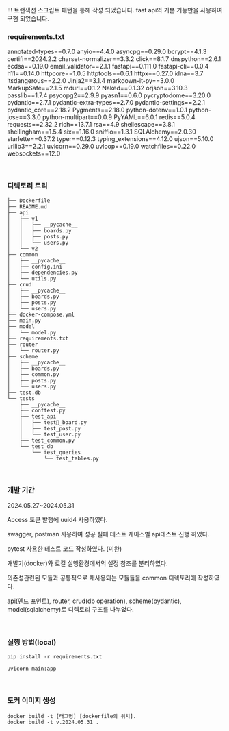 !!! 트랜잭션 스크립트 패턴을 통해 작성 되었습니다. fast api의 기본 기능만을 사용하여 구현 되었습니다. <br> 

### requirements.txt

annotated-types==0.7.0
anyio==4.4.0
asyncpg==0.29.0
bcrypt==4.1.3
certifi==2024.2.2
charset-normalizer==3.3.2
click==8.1.7
dnspython==2.6.1
ecdsa==0.19.0
email_validator==2.1.1
fastapi==0.111.0
fastapi-cli==0.0.4
h11==0.14.0
httpcore==1.0.5
httptools==0.6.1
httpx==0.27.0
idna==3.7
itsdangerous==2.2.0
Jinja2==3.1.4
markdown-it-py==3.0.0
MarkupSafe==2.1.5
mdurl==0.1.2
Naked==0.1.32
orjson==3.10.3
passlib==1.7.4
psycopg2==2.9.9
pyasn1==0.6.0
pycryptodome==3.20.0
pydantic==2.7.1
pydantic-extra-types==2.7.0
pydantic-settings==2.2.1
pydantic_core==2.18.2
Pygments==2.18.0
python-dotenv==1.0.1
python-jose==3.3.0
python-multipart==0.0.9
PyYAML==6.0.1
redis==5.0.4
requests==2.32.2
rich==13.7.1
rsa==4.9
shellescape==3.8.1
shellingham==1.5.4
six==1.16.0
sniffio==1.3.1
SQLAlchemy==2.0.30
starlette==0.37.2
typer==0.12.3
typing_extensions==4.12.0
ujson==5.10.0
urllib3==2.2.1
uvicorn==0.29.0
uvloop==0.19.0
watchfiles==0.22.0
websockets==12.0

<br>

### 디렉토리 트리

```
├── Dockerfile
├── README.md
├── api
│   ├── v1
│   │   ├── __pycache__
│   │   ├── boards.py
│   │   ├── posts.py
│   │   └── users.py
│   └── v2
├── common
│   ├── __pycache__
│   ├── config.ini
│   ├── dependencies.py
│   └── utils.py
├── crud
│   ├── __pycache__
│   ├── boards.py
│   ├── posts.py
│   └── users.py
├── docker-compose.yml
├── main.py
├── model
│   └── model.py
├── requirements.txt
├── router
│   └── router.py
├── scheme
│   ├── __pycache__
│   ├── boards.py
│   ├── common.py
│   ├── posts.py
│   └── users.py
├── test.db
└── tests
    ├── __pycache__
    ├── conftest.py
    ├── test_api
    │   ├── test_board.py
    │   ├── test_post.py
    │   └── test_user.py
    ├── test_common.py
    └── test_db
        └── test_queries
            └── test_tables.py
```

<br>

### 개발 기간

2024.05.27~2024.05.31

Access 토큰 발행에 uuid4 사용하였다.

swagger, postman 사용하여 성공 실패 테스트 케이스별 api테스트 진행 하였다.

pytest 사용한 테스트 코드 작성하였다. (미완)

개발기(docker)와 로컬 실행환경에서의 설정 참조를 분리하였다.

의존성관련된 모듈과 공통적으로 재사용되는 모듈들을 common 디렉토리에 작성하였다.

api(엔드 포인트), router, crud(db operation), scheme(pydantic), model(sqlalchemy)로 디렉토리 구조를 나누었다.

<br>

### 실행 방법(local)

```
pip install -r requirements.txt
```

```
uvicorn main:app
```

<br>

### 도커 이미지 생성

```
docker build -t [태그명] [dockerfile의 위치].
docker build -t v.2024.05.31 .
```
